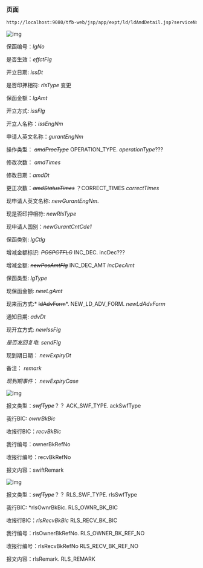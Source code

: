 ### 页面

```jsp
http://localhost:9080/tfb-web/jsp/app/expt/ld/ldAmdDetail.jsp?serviceName=ldAmd.init
```







![img](/Users/zjp/Projects/blogs/老国结/img/wpsozuxPT.png)

保函编号：*lgNo*

是否生效：*effctFlg*

开立日期: *issDt*

是否印押相符: *rlsType*   变更

保函金额：*lgAmt*

开立方式: *issFlg*

开立人名称：*issEngNm*

申请人英文名称：*gurantEngNm*

操作类型： *~~amdProcType~~*  OPERATION_TYPE.  *operationType*???

修改次数： *amdTimes*

修改日期：*amdDt*

更正次数：*~~amdStatusTimes~~* ？CORRECT_TIMES *correctTimes*

现申请人英文名称: *newGurantEngNm*. 

现是否印押相符: *newRlsType*

现申请人国别：*newGurantCntCde1*

保函类别: *lgCtlg*

增减金额标识: *~~POSPCTFLG~~*     INC_DEC. incDec???

增减金额: *~~newPosAmtFlg~~* INC_DEC_AMT  *incDecAmt*

保函类型: *lgType*

现保函金额: *newLgAmt*

现来函方式:* ~~ldAdvForm~~*. NEW_LD_ADV_FORM. *newLdAdvForm*

通知日期: *advDt*

现开立方式: *newIssFlg*

*是否发回复电*: *sendFlg*

现到期日期： *newExpiryDt*

备注： *remark*

*现到期事件*： *newExpiryCase*

![img](/Users/zjp/Projects/blogs/老国结/img/wpsteIaQG.png)

报文类型：*~~swfType~~*？？ ACK_SWF_TYPE.  ackSwfType

我行BIC: *ownrBkBic*

收报行BIC：*recvBkBic*

我行编号：ownerBkRefNo

收报行编号：recvBkRefNo

报文内容：swiftRemark



![img](/Users/zjp/Projects/blogs/老国结/img/wps0qhDAt.png)

报文类型：*~~swfType~~*？？ RLS_SWF_TYPE.  rlsSwfType

我行BIC: *rlsOwnrBkBic. RLS_OWNR_BK_BIC

收报行BIC：*rlsRecvBkBic* RLS_RECV_BK_BIC

我行编号：rlsOwnerBkRefNo. RLS_OWNER_BK_REF_NO

收报行编号：rlsRecvBkRefNo RLS_RECV_BK_REF_NO

报文内容：rlsRemark.  RLS_REMARK 
